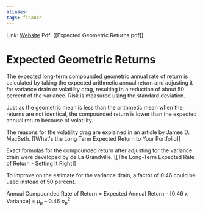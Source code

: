 ```yaml
---
aliases:
tags: finance
---
```

Link: [Website](https://www.soa.org/globalassets/assets/library/newsletters/pension-section-news/2016/may/psn-2016-05-iss89-mccaulay.pdf)
Pdf: [[Expected Geometric Returns.pdf]]

# Expected Geometric Returns
The expected long-term compounded geometric annual rate of return is calculated by taking the expected arithmetic annual return and adjusting it for variance drain or volatility drag, resulting in a reduction of about 50 percent of the variance. Risk is measured using the standard deviation.

Just as the geometric mean is less than the arithmetic mean when the returns are not identical, the compounded return is lower than the expected annual return because of volatility.

The reasons for the volatility drag are explained in an article by James D. MacBeth. [[What's the Long Term Expected Return to Your Portfolio]]

Exact formulas for the compounded return after adjusting for the variance drain were developed by de La Grandville. [[The Long-Term Expected Rate of Return - Setting It Right]]

To improve on the estimate for the variance drain, a factor of 0.46 could be used instead of 50 percent.

Annual Compounded Rate of Return = 	Expected Annual Return – [0.46 x Variance]
																    = $μ_p$ – 0.46 $σ_p^2$